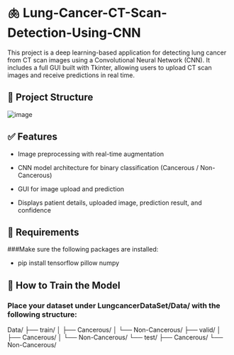 # 🫁 Lung-Cancer-CT-Scan-Detection-Using-CNN
This project is a deep learning-based application for detecting lung cancer from CT scan images using a Convolutional Neural Network (CNN). It includes a full GUI built with Tkinter, allowing users to upload CT scan images and receive predictions in real time.

## 📁 Project Structure

![image](https://github.com/user-attachments/assets/c3b51d5c-a4e0-4f58-a901-05bd2edefaa3)


## ✅ Features
- Image preprocessing with real-time augmentation

- CNN model architecture for binary classification (Cancerous / Non-Cancerous)

- GUI for image upload and prediction

- Displays patient details, uploaded image, prediction result, and confidence

## 🔧 Requirements
###Make sure the following packages are installed:
- pip install tensorflow pillow numpy

## 🧠 How to Train the Model
### Place your dataset under LungcancerDataSet/Data/ with the following structure:

Data/
├── train/
│   ├── Cancerous/
│   └── Non-Cancerous/
├── valid/
│   ├── Cancerous/
│   └── Non-Cancerous/
└── test/
    ├── Cancerous/
    └── Non-Cancerous/
